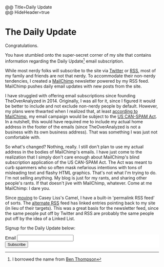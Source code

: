 @@ Title=Daily Update    
@@ HideHeader=true  

<h1>The Daily Update</h1>

Congratulations.

You have stumbled onto the super-secret corner of my site that contains information regarding the Daily Update[^du] email subscription.

While most nerdy folks will subscribe to the site via [Twitter][twitter] or [RSS][rss], most of my family and friends are not that nerdy. To accommodate their non-nerdy tendencies, I created a [MailChimp][mailchimp] newsletter powered by my RSS feed. MailChimp pushes daily email updates with new posts from the site. 

I have struggled with offering email subscriptions since founding TheOverAnalyzed in 2014. Originally, I was all for it, since I figured it would be better to include and not exclude non-nerdy people by default. However, my plans were thwarted when I realized that, at least [according to MailChimp][mailchimp 2], my email campaign would be subject to the [US CAN-SPAM Act][business]. In a nutshell, this would have required me to include my actual home address in the footer of the emails (since TheOverAnalyzed is not a business with its own business address). That was something I was just not comfortable with.

So what's changed? Nothing, really. I still don't plan to use my actual address in the bodies of MailChimp's emails. I have just come to the realization that I simply don't care enough about MailChimp's blind subscription application of the US CAN-SPAM Act. The Act was meant to curb spammers who so often mask nefarious intentions with tons of misleading text and flashy HTML graphics. That's not what I'm trying to do. I'm not selling anything. My blog is just for my rants, and sharing other people's rants. If that doesn't jive with MailChimp, whatever. Come at me MailChimp: I dare you.

Since [moving][move] to Casey Liss's Camel, I have a built-in 'permalink RSS feed' of sorts. The [alternate RSS][rssa] feed has linked entries pointing back to my site (in lieu of their targets). This was a great basis for the newsletter feed, since the same people put off by Twitter and RSS are probably the same people put off by the idea of a Linked List.

Signup for the Daily Update below:

<link href="//cdn-images.mailchimp.com/embedcode/classic-081711.css" rel="stylesheet" type="text/css">
<style type="text/css">#mc_embed_signup{background:#fff; clear:left; font:14px Helvetica,Arial,sans-serif; }</style>
<div id="mc_embed_signup">
<form action="//theoveranalyzed.us3.list-manage.com/subscribe/post" method="post" id="mc-embedded-subscribe-form" name="mc-embedded-subscribe-form" class="validate" target="_blank" novalidate>
<div id="mc_embed_signup_scroll">
<div class="mc-field-group">
	<label for="mce-EMAIL">Email</label>
	<input type="email" value="" name="EMAIL" class="required email" id="mce-EMAIL">
</div>
	<div id="mce-responses" class="clear">
		<div class="response" id="mce-error-response" style="display:none"></div>
		<div class="response" id="mce-success-response" style="display:none"></div>
	</div>    <!-- real people should not fill this in and expect good things - do not remove this or risk form bot signups-->
    <div style="position: absolute; left: -5000px;"><input type="text" name="b_d327abe5985ea63318762e77c_f04f3c4ed7" tabindex="-1" value=""></div>
    <div class="clear"><input type="submit" value="Subscribe" name="subscribe" id="mc-embedded-subscribe" class="button"></div>
    </div>
</form>
</div>
<script type='text/javascript' src='//s3.amazonaws.com/downloads.mailchimp.com/js/mc-validate.js'></script><script type='text/javascript'>(function($) {window.fnames = new Array(); window.ftypes = new Array();fnames[0]='EMAIL';ftypes[0]='email';}(jQuery));var $mcj = jQuery.noConflict(true);</script>

[^du]: I borrowed the name from [Ben Thompson][bt]

[business]: http://www.business.ftc.gov/documents/bus61-can-spam-act-compliance-guide-business
[bt]: https://stratechery.com/membership/
[mailchimp]: http://mailchimp.com
[mailchimp 2]: http://kb.mailchimp.com/accounts/compliance-tips/terms-of-use-and-anti-spam-requirements-for-campaigns
[move]: http://www.theoveranalyzed.net/2015/6/1/introducing-theoveranalyzed-30
[rss]: http://www.theoveranalyzed.net/rss
[rssa]: http://www.theoveranalyzed.net/rss-alternate
[twitter]: http://www.twitter.com/theoveranalyzed